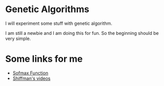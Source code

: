 # Genetic Algorithms
I will experiment some stuff with genetic algorithm.

I am still a newbie and I am doing this for fun. So the beginning should be very simple.

# Some links for me
- [Sofmax Function](https://en.wikipedia.org/wiki/Softmax_function)
- [Shiffman's videos](https://www.youtube.com/watch?v=9zfeTw-uFCw&list=PLRqwX-V7Uu6bJM3VgzjNV5YxVxUwzALHV)
